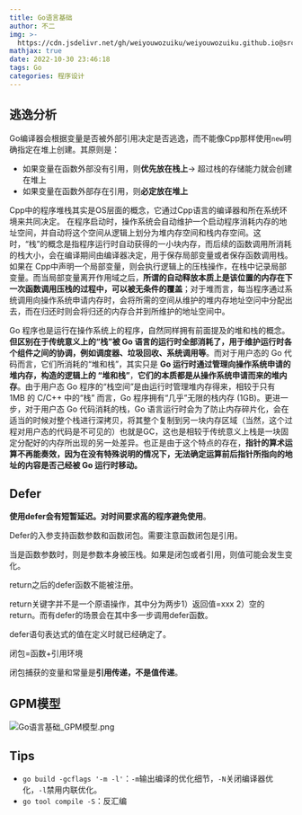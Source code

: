 ```yaml
---
title: Go语言基础
author: 不二
img: >-
  https://cdn.jsdelivr.net/gh/weiyouwozuiku/weiyouwozuiku.github.io@src/source/_posts/PageImg/程序设计/Go语言基础.jpg
mathjax: true
date: 2022-10-30 23:46:18
tags: Go
categories: 程序设计
---
```


## 逃逸分析

Go编译器会根据变量是否被外部引用决定是否逃逸，而不能像Cpp那样使用`new`明确指定在堆上创建。其原则是：

- 如果变量在函数外部没有引用，则**优先放在栈上**-> 超过栈的存储能力就会创建在堆上
- 如果变量在函数外部存在引用，则**必定放在堆上**

Cpp中的程序堆栈其实是OS层面的概念，它通过Cpp语言的编译器和所在系统环境来共同决定。 在程序启动时，操作系统会自动维护一个启动程序消耗内存的地址空间，并自动将这个空间从逻辑上划分为堆内存空间和栈内存空间。这时，“栈”的概念是指程序运行时自动获得的一小块内存，而后续的函数调用所消耗的栈大小，会在编译期间由编译器决定，用于保存局部变量或者保存函数调用栈。如果在 Cpp中声明一个局部变量，则会执行逻辑上的压栈操作，在栈中记录局部变量。而当局部变量离开作用域之后，**所谓的自动释放本质上是该位置的内存在下一次函数调用压栈的过程中，可以被无条件的覆盖**；对于堆而言，每当程序通过系统调用向操作系统申请内存时，会将所需的空间从维护的堆内存地址空问中分配出去，而在归还时则会将归还的内存合并到所维护的地址空间中。

Go 程序也是运行在操作系统上的程序，自然同样拥有前面提及的堆和栈的概念。**但区别在于传统意义上的“栈”被 Go 语言的运行时全部消耗了，用于维护运行时各个组件之间的协调，例如调度器、垃圾回收、系统调用等**。而对于用户态的 Go 代码而言，它们所消耗的“堆和栈”，其实只是 **Go 运行时通过管理向操作系统申请的堆内存，构造的逻辑上的 “堆和栈”**，**它们的本质都是从操作系统申请而来的堆内存**。由于用户态 Go 程序的“栈空间”是由运行时管理堆内存得来，相较于只有 1MB 的 C/C++ 中的“栈” 而言，Go 程序拥有“几乎”无限的栈内存 (1GB)。更进一步，对于用户态 Go 代码消耗的栈，Go 语言运行时会为了防止内存碎片化，会在适当的时候对整个栈进行深拷贝，将其整个复制到另一块内存区域（当然，这个过程对用户态的代码是不可见的）也就是GC，这也是相较于传统意义上栈是一块固定分配好的内存所出现的另一处差异。也正是由于这个特点的存在，**指针的算术运算不再能奏效，因为在没有特殊说明的情况下，无法确定运算前后指针所指向的地址的内容是否己经被 Go 运行时移动。**

## Defer

**使用defer会有短暂延迟。对时间要求高的程序避免使用**。

Defer的入参支持函数参数和函数闭包。需要注意函数闭包是引用。

当是函数参数时，则是参数本身被压栈。如果是闭包或者引用，则值可能会发生变化。

return之后的defer函数不能被注册。

return关键字并不是一个原语操作，其中分为两步1）返回值=xxx 2）空的return。而有defer的场景会在其中多一步调用defer函数。

defer语句表达式的值在定义时就已经确定了。

闭包=函数+引用环境

闭包捕获的变量和常量是**引用传递，不是值传递**。

## GPM模型

![Go语言基础_GPM模型.png](https://cdn.jsdelivr.net/gh/weiyouwozuiku/weiyouwozuiku.github.io@src/source/_posts/程序设计/Go/Go语言基础/Go语言基础_GPM模型.png)



## Tips

- `go build -gcflags '-m -l'`：`-m`输出编译的优化细节，`-N`关闭编译器优化，`-l`禁用内联优化。
- `go tool compile -S`：反汇编
